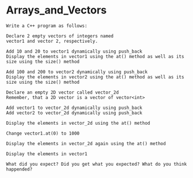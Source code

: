 # Arrays_and_Vectors
    Write a C++ program as follows:

    Declare 2 empty vectors of integers named
    vector1 and vector 2, respectively.

    Add 10 and 20 to vector1 dynamically using push_back
    Display the elements in vector1 using the at() method as well as its size using the size() method

    Add 100 and 200 to vector2 dynamically using push_back
    Display the elements in vector2 using the at() method as well as its size using the size() method

    Declare an empty 2D vector called vector_2d
    Remember, that a 2D vector is a vector of vector<int>

    Add vector1 to vector_2d dynamically using push_back
    Add vector2 to vector_2d dynamically using push_back

    Display the elements in vector_2d using the at() method

    Change vector1.at(0) to 1000

    Display the elements in vector_2d again using the at() method

    Display the elements in vector1

    What did you expect? Did you get what you expected? What do you think happended?

